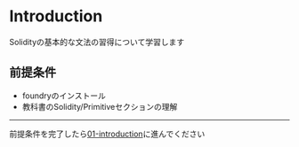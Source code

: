 # Introduction
Solidityの基本的な文法の習得について学習します

## 前提条件
- foundryのインストール
- 教科書のSolidity/Primitiveセクションの理解

---
前提条件を完了したら[01-introduction](./01-introduction.md)に進んでください